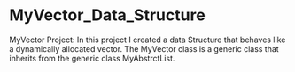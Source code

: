 # MyVector_Data_Structure
MyVector Project:
In this project I created a data Structure that behaves like a dynamically allocated vector.
The MyVector class is a generic class that inherits from the generic class MyAbstrctList.

